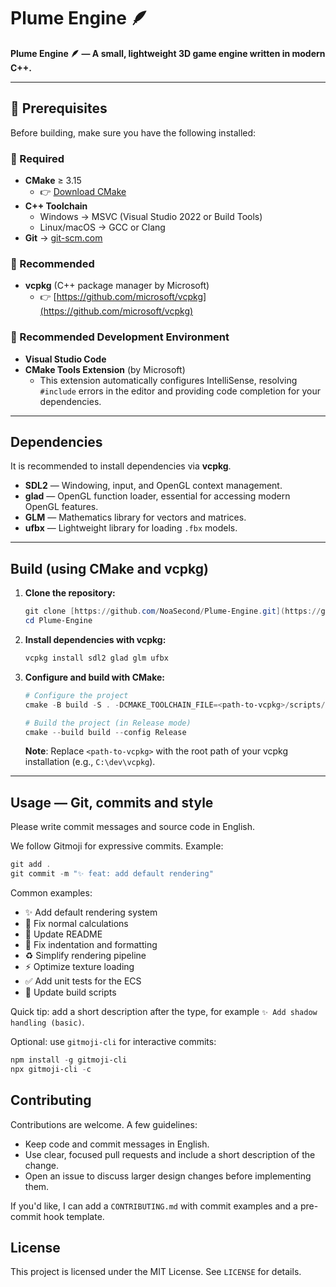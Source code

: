 # Plume Engine 🪶

**Plume Engine 🪶 — A small, lightweight 3D game engine written in modern C++.**

---

## 🧰 Prerequisites

Before building, make sure you have the following installed:

### 🔹 Required
- **CMake** ≥ 3.15
  - 👉 [Download CMake](https://cmake.org/download/)
- **C++ Toolchain**
  - Windows → MSVC (Visual Studio 2022 or Build Tools)
  - Linux/macOS → GCC or Clang
- **Git** → [git-scm.com](https://git-scm.com/)

### 🔹 Recommended
- **vcpkg** (C++ package manager by Microsoft)
  - 👉 [https://github.com/microsoft/vcpkg](https://github.com/microsoft/vcpkg)

### 🔹 Recommended Development Environment
- **Visual Studio Code**
- **CMake Tools Extension** (by Microsoft)
  - This extension automatically configures IntelliSense, resolving `#include` errors in the editor and providing code completion for your dependencies.

---

## Dependencies

It is recommended to install dependencies via **vcpkg**.

- **SDL2** — Windowing, input, and OpenGL context management.
- **glad** — OpenGL function loader, essential for accessing modern OpenGL features.
- **GLM** — Mathematics library for vectors and matrices.
- **ufbx** — Lightweight library for loading `.fbx` models.

---

## Build (using CMake and vcpkg)

1.  **Clone the repository:**
    ```powershell
    git clone [https://github.com/NoaSecond/Plume-Engine.git](https://github.com/NoaSecond/Plume-Engine.git)
    cd Plume-Engine
    ```
2.  **Install dependencies with vcpkg:**
    ```powershell
    vcpkg install sdl2 glad glm ufbx
    ```
3.  **Configure and build with CMake:**
    ```powershell
    # Configure the project
    cmake -B build -S . -DCMAKE_TOOLCHAIN_FILE=<path-to-vcpkg>/scripts/buildsystems/vcpkg.cmake

    # Build the project (in Release mode)
    cmake --build build --config Release
    ```
    **Note**: Replace `<path-to-vcpkg>` with the root path of your vcpkg installation (e.g., `C:\dev\vcpkg`).

---

## Usage — Git, commits and style

Please write commit messages and source code in English.

We follow Gitmoji for expressive commits. Example:

```powershell
git add .
git commit -m "✨ feat: add default rendering"
```

Common examples:

- ✨ Add default rendering system
- 🐛 Fix normal calculations
- 📝 Update README
- 💄 Fix indentation and formatting
- ♻️ Simplify rendering pipeline
- ⚡️ Optimize texture loading
- ✅ Add unit tests for the ECS
- 🔧 Update build scripts

Quick tip: add a short description after the type, for example `✨ Add shadow handling (basic)`.

Optional: use `gitmoji-cli` for interactive commits:

```powershell
npm install -g gitmoji-cli
npx gitmoji-cli -c
```

## Contributing

Contributions are welcome. A few guidelines:

- Keep code and commit messages in English.
- Use clear, focused pull requests and include a short description of the change.
- Open an issue to discuss larger design changes before implementing them.

If you'd like, I can add a `CONTRIBUTING.md` with commit examples and a pre-commit hook template.

## License

This project is licensed under the MIT License. See `LICENSE` for details.